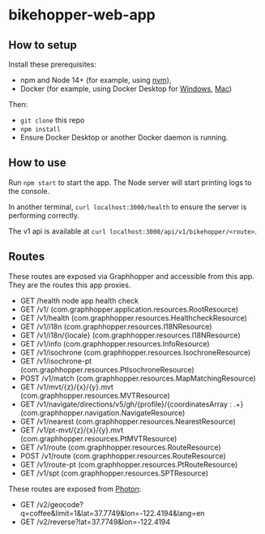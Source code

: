 # bikehopper-web-app

## How to setup

Install these prerequisites:
- npm and Node 14+ (for example, using [nvm](https://github.com/nvm-sh/nvm#installing-and-updating)),
- Docker (for example, using Docker Desktop for [Windows](https://docs.docker.com/desktop/windows/install/), [Mac](https://docs.docker.com/desktop/mac/install/))

Then:
- `git clone` this repo
- `npm install`
- Ensure Docker Desktop or another Docker daemon is running.

## How to use

Run `npm start` to start the app. The Node server will start printing logs to the console.

In another terminal, `curl localhost:3000/health` to ensure the server is performing correctly.

The v1 api is available at `curl localhost:3000/api/v1/bikehopper/<route>`.

## Routes

These routes are exposed via Graphhopper and accessible from this app. They are the routes this app proxies.
- GET     /health node app health check
- GET     /v1/ (com.graphhopper.application.resources.RootResource)
- GET     /v1/health (com.graphhopper.resources.HealthcheckResource)
- GET     /v1/i18n (com.graphhopper.resources.I18NResource)
- GET     /v1/i18n/{locale} (com.graphhopper.resources.I18NResource)
- GET     /v1/info (com.graphhopper.resources.InfoResource)
- GET     /v1/isochrone (com.graphhopper.resources.IsochroneResource)
- GET     /v1/isochrone-pt (com.graphhopper.resources.PtIsochroneResource)
- POST    /v1/match (com.graphhopper.resources.MapMatchingResource)
- GET     /v1/mvt/{z}/{x}/{y}.mvt (com.graphhopper.resources.MVTResource)
- GET     /v1/navigate/directions/v5/gh/{profile}/{coordinatesArray : .+} (com.graphhopper.navigation.NavigateResource)
- GET     /v1/nearest (com.graphhopper.resources.NearestResource)
- GET     /v1/pt-mvt/{z}/{x}/{y}.mvt (com.graphhopper.resources.PtMVTResource)
- GET     /v1/route (com.graphhopper.resources.RouteResource)
- POST    /v1/route (com.graphhopper.resources.RouteResource)
- GET     /v1/route-pt (com.graphhopper.resources.PtRouteResource)
- GET     /v1/spt (com.graphhopper.resources.SPTResource)

These routes are exposed from [Photon](https://photon.komoot.io/):
- GET /v2/geocode?q=coffee&limit=1&lat=37.7749&lon=-122.4194&lang=en
- GET /v2/reverse?lat=37.7749&lon=-122.4194

